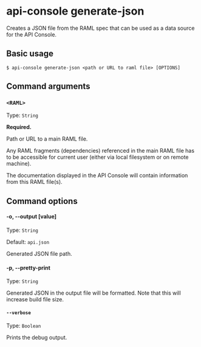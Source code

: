 # api-console generate-json

Creates a JSON file from the RAML spec that can be used as a data source for the API Console.

## Basic usage

```
$ api-console generate-json <path or URL to raml file> [OPTIONS]
```

## Command arguments

### `<RAML>`

Type: `String`

**Required.**

Path or URL to a main RAML file.

Any RAML fragments (dependencies) referenced in the main RAML file has to be accessible for current user (either via local filesystem or on remote machine).

The documentation displayed in the API Console will contain information from this RAML file(s).

## Command options

#### -o, --output [value]

Type: `String`

Default: `api.json`

Generated JSON file path.


#### -p, --pretty-print

Type: `String`

Generated JSON in the output file will be formatted.
Note that this will increase build file size.

#### `--verbose`

Type: `Boolean`

Prints the debug output.
